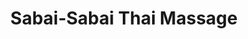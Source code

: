 ---
title: "Sabai-Sabai Thai Massage"
url: /bad-reichenhall/sabai-sabai-thai-massage/
shop: Massage
---